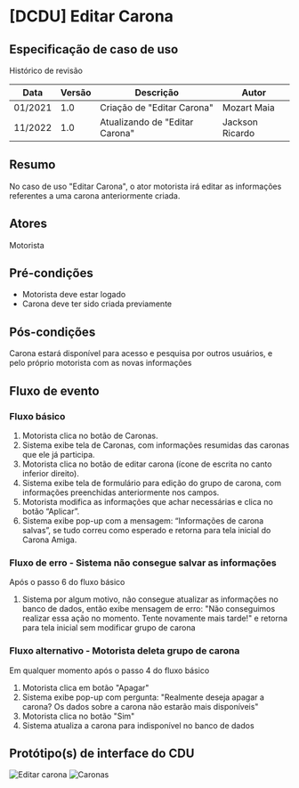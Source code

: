 # [DCDU] Editar Carona
## Especificação de caso de uso

Histórico de revisão

| Data | Versão | Descrição | Autor |
|--|--|--|--|
| 01/2021 | 1.0 | Criação de "Editar Carona" | Mozart Maia |
| 11/2022 | 1.0 | Atualizando de "Editar Carona" | Jackson Ricardo |


## Resumo
No caso de uso "Editar Carona", o ator motorista irá editar as informações referentes a uma carona anteriormente criada.

## Atores
Motorista

## Pré-condições

 - Motorista deve estar logado
 - Carona deve ter sido criada previamente

## Pós-condições
Carona estará disponível para acesso e pesquisa por outros usuários, e pelo próprio motorista com as novas informações

## Fluxo de evento
### Fluxo básico

 1. Motorista clica no botão de Caronas.
 2. Sistema exibe tela de Caronas, com informações resumidas das caronas que ele já participa.
 3. Motorista clica no botão de editar carona (ícone de escrita no canto inferior direito).
 4. Sistema exibe tela de formulário para edição do grupo de carona, com informações preenchidas anteriormente nos campos.
 5. Motorista modifica as informações que achar necessárias e clica no botão “Aplicar”.
 6. Sistema exibe pop-up com a mensagem: “Informações de carona salvas”, se tudo correu como esperado e retorna para tela inicial do Carona Amiga.

### Fluxo de erro - Sistema não consegue salvar as informações 
Após o passo 6 do fluxo básico

 1. Sistema por algum motivo, não consegue atualizar as informações no banco de dados, então exibe mensagem de erro: "Não conseguimos realizar essa ação no momento. Tente novamente mais tarde!" e retorna para tela inicial sem modificar grupo de carona

### Fluxo alternativo - Motorista deleta grupo de carona

Em qualquer momento após o passo 4 do fluxo básico

 1. Motorista clica em botão "Apagar"
 2. Sistema exibe pop-up com pergunta: "Realmente deseja apagar a carona? Os dados sobre a carona não estarão mais disponíveis"
 3. Motorista clica no botão "Sim"
 4. Sistema atualiza a carona para indisponível no banco de dados

## Protótipo(s) de interface do CDU

![Editar carona](https://user-images.githubusercontent.com/77278366/196989264-45becb83-403f-415f-a393-37ce6d6b6ec9.png)
![Caronas](https://user-images.githubusercontent.com/77278366/196989275-9b9c7f3f-3981-4a53-a64c-05d4fdd8764a.png)



